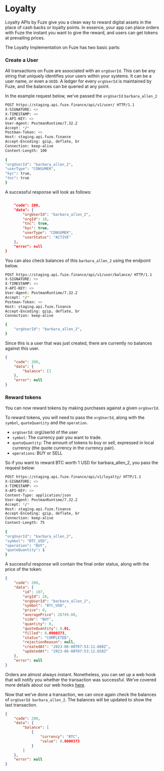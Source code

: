 # Loyalty
Loyalty APIs by Fuze give you a clean way to reward digital assets in the place of cash backs or loyalty points. In essence, your app can place orders with Fuze the instant you want to give the reward, and users can get tokens at prevailing prices.

The Loyalty Implementation on Fuze has two basic parts:

### Create a User
All transactions on Fuze are associated with an `orgUserId`. This can be any string that uniquely identifies your users within your systems. It can be a user name, or even a `UUID`. A ledger for every `orgUserId` is maintained by Fuze, and the balances can be queried at any point. 

In the example request below, we’ve passed the `orgUserId` `barbara_allen_2`

```bash
POST https://staging.api.fuze.finance/api/v1/user/ HTTP/1.1
X-SIGNATURE: <>
X-TIMESTAMP: <>
X-API-KEY: <>
User-Agent: PostmanRuntime/7.32.2
Accept: */*
Postman-Token: <>
Host: staging.api.fuze.finance
Accept-Encoding: gzip, deflate, br
Connection: keep-alive
Content-Length: 100
 
{
"orgUserId": "barbara_allen_2",
"userType": "CONSUMER",
"kyc": true,
"tnc": true
}
```

A successful response will look as follows:
```json

    "code": 200,
    "data": {
        "orgUserId": "barbara_allen_2",
        "orgId": 10,
        "tnc": true,
        "kyc": true,
        "userType": "CONSUMER",
        "userStatus": "ACTIVE"
    },
    "error": null
}
```

You can also check balances of this `barbara_allen_2` using the endpoint below.

```bash
POST https://staging.api.fuze.finance/api/v1/user/balance/ HTTP/1.1
X-SIGNATURE: <>
X-TIMESTAMP: <>
X-API-KEY: <>
User-Agent: PostmanRuntime/7.32.2
Accept: */*
Postman-Token: <>
Host: staging.api.fuze.finance
Accept-Encoding: gzip, deflate, br
Connection: keep-alive

{
    "orgUserId": "barbara_allen_2",
}
```

Since this is a user that was just created, there are currently no balances against this user.

```json
{
    "code": 200,
    "data": {
        "balance": []
    },
    "error": null
}
```

### Reward tokens
You can now reward tokens by making purchases against a given `orgUserId`.

To reward tokens,  you will need to pass the `orgUserId`, along with the `symbol`, `quoteQuantity` and the `operation`. 

- `orgUserId`: orgUserId of the user
- `symbol`: The currency pair you want to trade. 
- `quoteQuantity`: The amount of tokens to buy or sell, expressed in local currency (the quote currency in the currency pair). 
- `operations`: BUY or SELL

So if you want to reward BTC worth 1 USD for barbara_allen_2, you pass the request below:

```bash
POST https://staging.api.fuze.finance/api/v1/loyalty/ HTTP/1.1
X-SIGNATURE: <>
X-TIMESTAMP: <>
X-API-KEY: <>
Content-Type: application/json
User-Agent: PostmanRuntime/7.32.2
Accept: */*
Host: staging.api.fuze.finance
Accept-Encoding: gzip, deflate, br
Connection: keep-alive
Content-Length: 75
 
{
"orgUserId": "barbara_allen_2",
"symbol": "BTC_USD",
"operation": "BUY",
"quoteQuantity": 1
}
```

A successful response will contain the final order status, along with the price of the token:

```json
{
    "code": 200,
    "data": {
        "id": 107,
        "orgId": 28,
        "orgUserId": "barbara_allen_2",
        "symbol": "BTC_USD",
        "price": 0,
        "averagePrice": 26749.08,
        "side": "BUY",
        "quantity": 0,
        "quoteQuantity": 0.01,
        "filled": 0.0000373,
        "status": "COMPLETED",
        "rejectionReason": null,
        "createdAt": "2023-06-08T07:53:11.688Z",
        "updatedAt": "2023-06-08T07:53:12.658Z"
    },
    "error": null
}
```

Orders are almost always instant. Nonetheless, you can set up a web hook that will notify you whether the transaction was successful. We’ve covered more details about our web hooks [here](/advanced/webhooks).

Now that we’ve done a transaction, we can once again check the balances of `orgUserId barbara_allen_2`. The balances will be updated to show the last transaction.

```json
{
    "code": 200,
    "data": {
        "balance": [
            {
                "currency": "BTC",
                "value": 0.0000373
            }
        ]
    },
    "error": null
}
```
